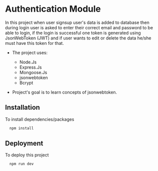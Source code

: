 
# Authentication Module

In this project when user signsup user's data is added to database then during login user is asked to enter their correct email and password to be able to login, if the login is successful one token is generated using JsonWebToken (JWT) and if user wants to edit or delete the data he/she must have this token for that.



- The project uses:
    * Node.Js
    * Express.Js
    * Mongoose.Js
    * jsonwebtoken
    * Bcrypt
    
- Project's goal is to learn concepts of jsonwebtoken.

## Installation
To install dependencies/packages 

```bash
  npm install
``` 

## Deployment

To deploy this project

```bash
  npm run dev
```

